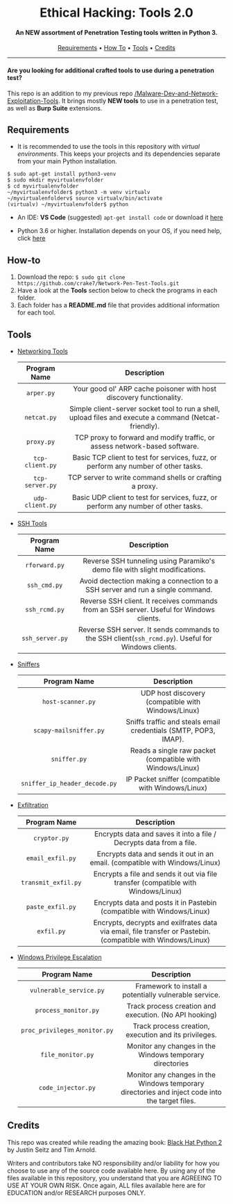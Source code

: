 <h1 align="center"> Ethical Hacking: Tools 2.0</h1>
<h4 align="center">An NEW assortment of Penetration Testing tools written in Python 3.</h4>

<p align="center">
  <a href="#Requirements">Requirements</a> •
  <a href="#How-to">How To</a> •
  <a href="#Tools">Tools</a> •
  <a href="#Credits">Credits</a>
</p>

___

<h4>Are you looking for additional crafted tools to use during a penetration test?</h4>

This repo is an addition to my previous repo [/Malware-Dev-and-Network-Exploitation-Tools](https://github.com/crake7/Malware-Dev-and-Network-Exploitation-Tools). It brings mostly **NEW tools** to use in a penetration test, as well as **Burp Suite** extensions.


## Requirements

* It is recommended to use the tools in this repository with *virtual environments*. This keeps your projects and its dependencies separate from your main Python installation.
```
$ sudo apt-get install python3-venv
$ sudo mkdir myvirtualenvfolder
$ cd myvirtualenvfolder
~/myvirtualenvfolder$ python3 -m venv virtualv
~/myvirtualenfolderv$ source virtualv/bin/activate
(virtualv) ~/myvirtualenvfolder$ python
```
* An IDE: **VS Code** (suggested) `apt-get install code` or download it [here](https://code.visualstudio.com/download)

* Python 3.6 or higher. Installation depends on your OS, if you need help, click [here](https://realpython.com/installing-python/)

## How-to

1. Download the repo: `$ sudo git clone https://github.com/crake7/Network-Pen-Test-Tools.git`
2. Have a look at the **Tools** section below to check the programs in each folder.
3. Each folder has a **README.md** file that provides additional information for each tool. 

## Tools

* [Networking Tools](/NetworkTools)

   | Program Name | Description|
   | :--------: | :---: |
   | `arper.py`| Your good ol' ARP cache poisoner with host discovery functionality. |
   | `netcat.py`| Simple client-server socket tool to run a shell, upload files and execute a command (Netcat-friendly). |
   | `proxy.py`| TCP proxy to forward and modify traffic, or assess network-based software. |
   | `tcp-client.py`| Basic TCP client to test for services, fuzz, or perform any number of other tasks. |
   | `tcp-server.py`| TCP server to write command shells or crafting a proxy. | 
   | `udp-client.py`| Basic UDP client to test for services, fuzz, or perform any number of other tasks. |

* [SSH Tools](/SSHTools)

   | Program Name | Description|
   | :--------: | :---: |
   | `rforward.py`| Reverse SSH tunneling using Paramiko's demo file with slight modifications. |
   | `ssh_cmd.py`| Avoid dectection making a connection to a SSH server and run a single command. |
   | `ssh_rcmd.py`| Reverse SSH client. It receives commands from an SSH server. Useful for Windows clients. | Paramiko | 
   | `ssh_server.py`| Reverse SSH server. It sends commands to the SSH client(`ssh_rcmd.py`). Useful for Windows clients. | 

* [Sniffers](/Sniffers)

   | Program Name | Description|
   | :--------: | :---: |
   | `host-scanner.py`| UDP host discovery (compatible with Windows/Linux) | 
   | `scapy-mailsniffer.py`| Sniffs traffic and steals email credentials (SMTP, POP3, IMAP). |
   | `sniffer.py`| Reads a single raw packet (compatible with Windows/Linux) | 
   | `sniffer_ip_header_decode.py`| IP Packet sniffer (compatible with Windows/Linux) | 

* [Exfiltration](/Exfiltration)

   | Program Name | Description|
   | :--------: | :---: |
   | `cryptor.py`| Encrypts data and saves it into a file / Decrypts data from a file. | 
   | `email_exfil.py`| Encrypts data and sends it out in an email. (compatible with Windows/Linux) | 
   | `transmit_exfil.py`| Encrypts a file and sends it out via file transfer (compatible with Windows/Linux) | 
   | `paste_exfil.py`| Encrypts data and posts it in Pastebin (compatible with Windows/Linux) |
   | `exfil.py`| Encrypts, decrypts and exilfrates data via email, file transfer or Pastebin. (compatible with Windows/Linux)  |


* [Windows Privilege Escalation](/Priv-esc)

   | Program Name | Description| 
   | :--------: | :---: | 
   | `vulnerable_service.py`| Framework to install a potentially vulnerable service. | 
   | `process_monitor.py`| Track process creation and execution. (No API hooking) |
   | `proc_privileges_monitor.py`| Track process creation, execution and its privileges. | 
   | `file_monitor.py`| Monitor any changes in the Windows temporary directories | Pywin32 | 
   | `code_injector.py`| Monitor any changes in the Windows temporary directories and inject code into the target files. |

## Credits

This repo was created while reading the amazing book: [Black Hat Python 2](https://www.amazon.com/Black-Hat-Python-2nd-Programming/dp/1718501129/ref=sr_1_3?dchild=1&keywords=black+hat+python+2&qid=1618619206&sr=8-3) by Justin Seitz and Tim Arnold. 

Writers and contributors take NO responsibility and/or liability for how you choose to use any of the source code available here. By using any of the files available in this repository, you understand that you are AGREEING TO USE AT YOUR OWN RISK. Once again, ALL files available here are for EDUCATION and/or RESEARCH purposes ONLY.
